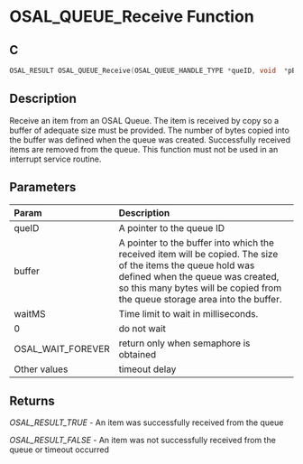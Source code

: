 # OSAL_QUEUE_Receive Function

## C

```c
OSAL_RESULT OSAL_QUEUE_Receive(OSAL_QUEUE_HANDLE_TYPE *queID, void  *pBuffer, uint32_t waitMS);
```

## Description

 Receive an item from an OSAL Queue. The item is received by copy so a buffer of
 adequate size must be provided. The number of bytes copied into the buffer
 was defined when the queue was created.
 Successfully received items are removed from the queue.
 This function must not be used in an interrupt service routine.

## Parameters

| Param | Description |
|:----- |:----------- |
| queID | A pointer to the queue ID  
| buffer | A pointer to the buffer into which the received item will be copied.  The size of the items the queue hold was defined when the queue was created,  so this many bytes will be copied from the queue storage area into the buffer.  
| waitMS | Time limit to wait in milliseconds. |
| 0 | do not wait |
| OSAL_WAIT_FOREVER | return only when semaphore is obtained |
| Other values | timeout delay  

## Returns

*OSAL_RESULT_TRUE* - An item was successfully received from the queue

*OSAL_RESULT_FALSE* - An item was not successfully received from the queue
 or timeout occurred 

